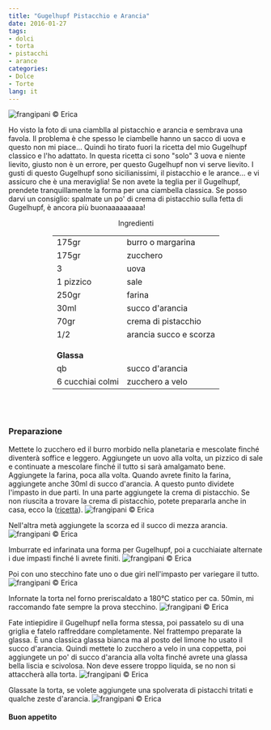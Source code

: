 ```yaml
---
title: "Gugelhupf Pistacchio e Arancia"
date: 2016-01-27
tags:
- dolci
- torta
- pistacchi
- arance
categories:
- Dolce
- Torte
lang: it
---
```

![](header.jpg "frangipani © Erica")

Ho visto la foto di una ciamblla al pistacchio e arancia e sembrava una favola. Il problema è che spesso le ciambelle hanno un sacco di uova e questo non mi piace... Quindi ho tirato fuori la ricetta del mio Gugelhupf classico e l'ho adattato. In questa ricetta ci sono "solo" 3 uova e niente lievito, giusto non è un errore, per questo Gugelhupf non vi serve lievito. I gusti di questo Gugelhupf sono sicilianissimi, il pistacchio e le arance... e vi assicuro che è una meraviglia! Se non avete la teglia per il Gugelhupf, prendete tranquillamente la forma per una ciambella classica. Se posso darvi un consiglio: spalmate un po' di crema di pistacchio sulla fetta di Gugelhupf, è ancora più buonaaaaaaaaa!


<div id="wrapper" style="text-align: center">
  <div id="yourdiv" style="display: inline-block;">
    <div class="ingredients">
      <div class="ingredients-title">Ingredienti</div>
      <table>
        <tbody>
          </tr>
          <tr>
            <td>175gr</td>
            <td>burro o margarina</td>
          </tr>
          <tr>
            <td>175gr</td>
            <td>zucchero</td>
          </tr>
          <tr>
            <td>3</td>
            <td>uova</td>
          </tr>
          <tr>
            <td>1 pizzico</td>
            <td>sale</td>
          </tr>
          <tr>
            <td>250gr</td>
            <td>farina</td>
          </tr>
          <tr>
            <td>30ml</td>
            <td>succo d'arancia</td>
          </tr>
          <tr>
            <td>70gr</td>
            <td>crema di pistacchio</td>
          </tr>
          <tr>
            <td>1/2</td>
            <td>arancia succo e scorza</td>
          </tr>
          <tr style="height: 15px;"></tr>
          <tr>          
            <td colspan="2"><b>Glassa</b></td>
          </tr>      
          <tr>
            <td>qb</td>
            <td>succo d'arancia</td>
          </tr>
          <tr>
            <td>6 cucchiai colmi</td>
            <td>zucchero a velo</td>
          </tr>
        </tbody>
      </table>
      <br></br>
    </div>
  </div>
</div>


<h3>
  <font color="grey">
    <i class="fa fa-cogs"></i>
  </font> Preparazione
</h3>

Mettete lo zucchero ed il burro morbido nella planetaria e mescolate finché diventerà soffice e leggero. Aggiungete un uovo alla volta, un pizzico di sale e continuate a mescolare finché il tutto si sarà amalgamato bene. Aggiungete la farina, poca alla volta. Quando avrete finito la farina, aggiungete anche 30ml di succo d'arancia. A questo punto dividete l'impasto in due parti. In una parte aggiungete la crema di pistacchio. Se non riuscita a trovare la crema di pistacchio, potete prepararla anche in casa, ecco la (<a href="http://erirai.github.io/frangipani/crema-di-pistacchio/" target="_blank">ricetta</a>).
![](pistacchio.jpg "frangipani © Erica")

Nell'altra metà aggiungete la scorza ed il succo di mezza arancia.
![](arancia.jpg "frangipani © Erica")

Imburrate ed infarinata una forma per Gugelhupf, poi a cucchiaiate alternate i due impasti finché li avrete finiti.
![](gugelhupf1.jpg "frangipani © Erica")

Poi con uno stecchino fate uno o due giri nell'impasto per variegare il tutto.
![](gugelhupf2.jpg "frangipani © Erica")

Infornate la torta nel forno preriscaldato a 180°C statico per ca. 50min, mi raccomando fate sempre la prova stecchino.
![](sfornato.jpg "frangipani © Erica")

Fate intiepidire il Gugelhupf nella forma stessa, poi passatelo su di una griglia e fatelo raffreddare completamente. Nel frattempo preparate la glassa. È una classica glassa bianca ma al posto del limone ho usato il succo d'arancia. Quindi mettete lo zucchero a velo in una coppetta, poi aggiungete un po' di succo d'arancia alla volta finché avrete una glassa bella liscia e scivolosa. Non deve essere troppo liquida, se no non si attaccherà alla torta.
![](glassa.jpg "frangipani © Erica")

Glassate la torta, se volete aggiungete una spolverata di pistacchi tritati e qualche zeste d'arancia.
![](risultato.jpg "frangipani © Erica")


<h4>Buon appetito
  <font color="red">
    <i class="fa fa-smile-o"></i>
  </font>
</h4>
